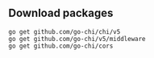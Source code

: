 ## Download packages

```
go get github.com/go-chi/chi/v5
go get github.com/go-chi/v5/middleware
go get github.com/go-chi/cors
```